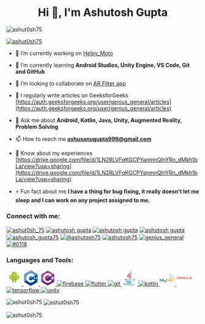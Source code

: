 <h1 align="center">Hi 👋, I'm Ashutosh Gupta</h1>
<p align="left"> <img src="https://komarev.com/ghpvc/?username=ashut0sh75&label=Profile%20views&color=0e75b6&style=flat" alt="ashut0sh75" /> </p>

<p align="left"> <a href="https://github.com/ryo-ma/github-profile-trophy"><img src="https://github-profile-trophy.vercel.app/?username=ashut0sh75" alt="ashut0sh75" /></a> </p>

- 🔭 I’m currently working on [Helpy_Moto](https://github.com/ashut0sh75/Cartoon)

- 🌱 I’m currently learning **Android Studios, Unity Engine, VS Code, Git and GitHub**

- 👯 I’m looking to collaborate on [AR Filter app](https://github.com/ashut0sh75/AR-Filter-app)

- 📝 I regularly write articles on GeeksforGeeks [https://auth.geeksforgeeks.org/user/genius_general/articles](https://auth.geeksforgeeks.org/user/genius_general/articles)

- 💬 Ask me about **Android, Kotlin, Java, Unity, Augmented Reality, Problem Solving**

- 📫 How to reach me **ashusanugupta999@gmail.com**

- 📄 Know about my experiences [https://drive.google.com/file/d/1LN2RLVFqKGCPYanmnQlnYRn_dMkh1bLa/view?usp=sharing](https://drive.google.com/file/d/1LN2RLVFqKGCPYanmnQlnYRn_dMkh1bLa/view?usp=sharing)

- ⚡ Fun fact about me **I have a thing for bug fixing, it really doesn't let me sleep and I can work on any project assigned to me.**

<h3 align="left">Connect with me:</h3>
<p align="left">
<a href="https://twitter.com/ashut0sh_75" target="blank"><img align="center" src="https://raw.githubusercontent.com/rahuldkjain/github-profile-readme-generator/master/src/images/icons/Social/twitter.svg" alt="ashut0sh_75" height="30" width="40" /></a>
<a href="https://linkedin.com/in/ashutosh gupta" target="blank"><img align="center" src="https://raw.githubusercontent.com/rahuldkjain/github-profile-readme-generator/master/src/images/icons/Social/linked-in-alt.svg" alt="ashutosh gupta" height="30" width="40" /></a>
<a href="https://stackoverflow.com/users/ashutosh gupta" target="blank"><img align="center" src="https://raw.githubusercontent.com/rahuldkjain/github-profile-readme-generator/master/src/images/icons/Social/stack-overflow.svg" alt="ashutosh gupta" height="30" width="40" /></a>
<a href="https://fb.com/ashutosh gupta" target="blank"><img align="center" src="https://raw.githubusercontent.com/rahuldkjain/github-profile-readme-generator/master/src/images/icons/Social/facebook.svg" alt="ashutosh gupta" height="30" width="40" /></a>
<a href="https://instagram.com/ashutosh_gupta75" target="blank"><img align="center" src="https://raw.githubusercontent.com/rahuldkjain/github-profile-readme-generator/master/src/images/icons/Social/instagram.svg" alt="ashutosh_gupta75" height="30" width="40" /></a>
<a href="https://www.hackerrank.com/@ashutosh75" target="blank"><img align="center" src="https://raw.githubusercontent.com/rahuldkjain/github-profile-readme-generator/master/src/images/icons/Social/hackerrank.svg" alt="@ashutosh75" height="30" width="40" /></a>
<a href="https://www.leetcode.com/ashutosh75" target="blank"><img align="center" src="https://raw.githubusercontent.com/rahuldkjain/github-profile-readme-generator/master/src/images/icons/Social/leet-code.svg" alt="ashutosh75" height="30" width="40" /></a>
<a href="https://auth.geeksforgeeks.org/user/genius_general" target="blank"><img align="center" src="https://raw.githubusercontent.com/rahuldkjain/github-profile-readme-generator/master/src/images/icons/Social/geeks-for-geeks.svg" alt="genius_general" height="30" width="40" /></a>
<a href="https://discord.gg/#0118" target="blank"><img align="center" src="https://raw.githubusercontent.com/rahuldkjain/github-profile-readme-generator/master/src/images/icons/Social/discord.svg" alt="#0118" height="30" width="40" /></a>
</p>

<h3 align="left">Languages and Tools:</h3>
<p align="left"> <a href="https://developer.android.com" target="_blank" rel="noreferrer"> <img src="https://raw.githubusercontent.com/devicons/devicon/master/icons/android/android-original-wordmark.svg" alt="android" width="40" height="40"/> </a> <a href="https://www.w3schools.com/cpp/" target="_blank" rel="noreferrer"> <img src="https://raw.githubusercontent.com/devicons/devicon/master/icons/cplusplus/cplusplus-original.svg" alt="cplusplus" width="40" height="40"/> </a> <a href="https://www.w3schools.com/cs/" target="_blank" rel="noreferrer"> <img src="https://raw.githubusercontent.com/devicons/devicon/master/icons/csharp/csharp-original.svg" alt="csharp" width="40" height="40"/> </a> <a href="https://firebase.google.com/" target="_blank" rel="noreferrer"> <img src="https://www.vectorlogo.zone/logos/firebase/firebase-icon.svg" alt="firebase" width="40" height="40"/> </a> <a href="https://flutter.dev" target="_blank" rel="noreferrer"> <img src="https://www.vectorlogo.zone/logos/flutterio/flutterio-icon.svg" alt="flutter" width="40" height="40"/> </a> <a href="https://git-scm.com/" target="_blank" rel="noreferrer"> <img src="https://www.vectorlogo.zone/logos/git-scm/git-scm-icon.svg" alt="git" width="40" height="40"/> </a> <a href="https://www.java.com" target="_blank" rel="noreferrer"> <img src="https://raw.githubusercontent.com/devicons/devicon/master/icons/java/java-original.svg" alt="java" width="40" height="40"/> </a> <a href="https://kotlinlang.org" target="_blank" rel="noreferrer"> <img src="https://www.vectorlogo.zone/logos/kotlinlang/kotlinlang-icon.svg" alt="kotlin" width="40" height="40"/> </a> <a href="https://www.mysql.com/" target="_blank" rel="noreferrer"> <img src="https://raw.githubusercontent.com/devicons/devicon/master/icons/mysql/mysql-original-wordmark.svg" alt="mysql" width="40" height="40"/> </a> <a href="https://www.oracle.com/" target="_blank" rel="noreferrer"> <img src="https://raw.githubusercontent.com/devicons/devicon/master/icons/oracle/oracle-original.svg" alt="oracle" width="40" height="40"/> </a> <a href="https://www.tensorflow.org" target="_blank" rel="noreferrer"> <img src="https://www.vectorlogo.zone/logos/tensorflow/tensorflow-icon.svg" alt="tensorflow" width="40" height="40"/> </a> <a href="https://unity.com/" target="_blank" rel="noreferrer"> <img src="https://www.vectorlogo.zone/logos/unity3d/unity3d-icon.svg" alt="unity" width="40" height="40"/> </a> </p>

<p><img align="left" src="https://github-readme-stats.vercel.app/api/top-langs?username=ashut0sh75&show_icons=true&locale=en&layout=compact" alt="ashut0sh75" /></p>

<p>&nbsp;<img align="center" src="https://github-readme-stats.vercel.app/api?username=ashut0sh75&show_icons=true&locale=en" alt="ashut0sh75" /></p>

<p><img align="center" src="https://github-readme-streak-stats.herokuapp.com/?user=ashut0sh75&" alt="ashut0sh75" /></p>
